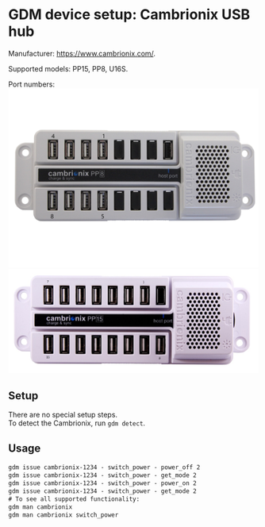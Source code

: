 # GDM device setup: Cambrionix USB hub

Manufacturer: https://www.cambrionix.com/.

Supported models: PP15, PP8, U16S.

Port numbers:
![Cambrionix PP8 Port Numbers](images/cambrionix_pp8.jpg)
![Cambrionix PP15 Port Numbers](images/cambrionix_pp15.jpg)

## Setup

There are no special setup steps. \
To detect the Cambrionix, run `gdm detect`.

## Usage

```shell
gdm issue cambrionix-1234 - switch_power - power_off 2
gdm issue cambrionix-1234 - switch_power - get_mode 2
gdm issue cambrionix-1234 - switch_power - power_on 2
gdm issue cambrionix-1234 - switch_power - get_mode 2
# To see all supported functionality:
gdm man cambrionix
gdm man cambrionix switch_power
```
